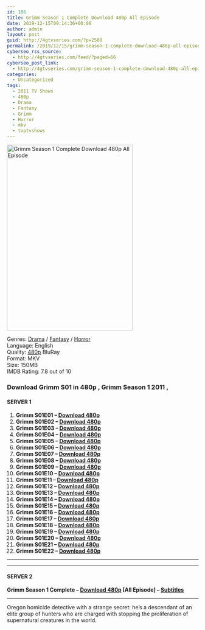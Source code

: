 ```yaml
---
id: 186
title: Grimm Season 1 Complete Download 480p All Episode
date: 2019-12-15T09:14:36+00:00
author: admin
layout: post
guid: http://4gtvseries.com/?p=2588
permalink: /2019/12/15/grimm-season-1-complete-download-480p-all-episode/
cyberseo_rss_source:
  - http://4gtvseries.com/feed/?paged=66
cyberseo_post_link:
  - http://4gtvseries.com/grimm-season-1-complete-download-480p-all-episode/
categories:
  - Uncategorized
tags:
  - 2011 TV Shows
  - 480p
  - Drama
  - Fantasy
  - Grimm
  - Horror
  - mkv
  - toptvshows
---
```

<img loading="lazy" class="aligncenter" src="https://2.bp.blogspot.com/-vufUrVHNpbc/XfX48PZuGZI/AAAAAAAAAeI/nqt52m2klx0lGrEHaz73F9w5EWZSmEewgCK4BGAYYCw/s1600/Grimm%2BSeason%2B1.jpg" alt="Grimm Season 1 Complete Download 480p All Episode" width="330" height="488" />

Genres:&nbsp;<a href="http://4gtvseries.com/tag/drama/" data-wpel-link="internal">Drama</a> / <a href="http://4gtvseries.com/tag/fantasy/" data-wpel-link="internal">Fantasy</a> / <a href="http://4gtvseries.com/tag/horror/" data-wpel-link="internal">Horror</a>  
Language: English  
Quality:&nbsp;<a href="http://4gtvseries.com/tag/480p/" data-wpel-link="internal">480p</a> BluRay  
Format: MKV  
Size: 150MB  
IMDB Rating: 7.8 out of 10

### **Download Grimm S01 in 480p , Grimm Season 1 2011 ,&nbsp;**

#### <span><strong>SERVER 1</strong></span>

  1. **Grimm S01E01 – <a href="http://slink.dl480p.xyz/9ZHrZfyy" data-wpel-link="external" target="_blank" rel="nofollow external noopener noreferrer" class="wpel-icon-left"><i class="wpel-icon fa fa-download" aria-hidden="true"></i>Download 480p</a>**
  2. **Grimm S01E02 – <a href="http://slink.dl480p.xyz/5swjAhI" data-wpel-link="external" target="_blank" rel="nofollow external noopener noreferrer" class="wpel-icon-left"><i class="wpel-icon fa fa-download" aria-hidden="true"></i>Download 480p</a>**
  3. **Grimm S01E03 – <a href="http://slink.dl480p.xyz/10lKnYOC" data-wpel-link="external" target="_blank" rel="nofollow external noopener noreferrer" class="wpel-icon-left"><i class="wpel-icon fa fa-download" aria-hidden="true"></i>Download 480p</a>**
  4. **Grimm S01E04 – <a href="http://slink.dl480p.xyz/fARi" data-wpel-link="external" target="_blank" rel="nofollow external noopener noreferrer" class="wpel-icon-left"><i class="wpel-icon fa fa-download" aria-hidden="true"></i>Download 480p</a>**
  5. **Grimm S01E05 – <a href="http://slink.dl480p.xyz/ewX0" data-wpel-link="external" target="_blank" rel="nofollow external noopener noreferrer" class="wpel-icon-left"><i class="wpel-icon fa fa-download" aria-hidden="true"></i>Download 480p</a>**
  6. **Grimm S01E06 – <a href="http://slink.dl480p.xyz/iQiss" data-wpel-link="external" target="_blank" rel="nofollow external noopener noreferrer" class="wpel-icon-left"><i class="wpel-icon fa fa-download" aria-hidden="true"></i>Download 480p</a>**
  7. **Grimm S01E07 – <a href="http://slink.dl480p.xyz/1gnA" data-wpel-link="external" target="_blank" rel="nofollow external noopener noreferrer" class="wpel-icon-left"><i class="wpel-icon fa fa-download" aria-hidden="true"></i>Download 480p</a>**
  8. **Grimm S01E08 – <a href="http://slink.dl480p.xyz/OqV2Hibi" data-wpel-link="external" target="_blank" rel="nofollow external noopener noreferrer" class="wpel-icon-left"><i class="wpel-icon fa fa-download" aria-hidden="true"></i>Download 480p</a>**
  9. **Grimm S01E09 – <a href="http://slink.dl480p.xyz/2pf47Q" data-wpel-link="external" target="_blank" rel="nofollow external noopener noreferrer" class="wpel-icon-left"><i class="wpel-icon fa fa-download" aria-hidden="true"></i>Download 480p</a>**
 10. **Grimm S01E10 – <a href="http://slink.dl480p.xyz/eeY1JC" data-wpel-link="external" target="_blank" rel="nofollow external noopener noreferrer" class="wpel-icon-left"><i class="wpel-icon fa fa-download" aria-hidden="true"></i>Download 480p</a>**
 11. **Grimm S01E11 – <a href="http://slink.dl480p.xyz/vfrCNtq" data-wpel-link="external" target="_blank" rel="nofollow external noopener noreferrer" class="wpel-icon-left"><i class="wpel-icon fa fa-download" aria-hidden="true"></i>Download 480p</a>**
 12. **Grimm S01E12 – <a href="http://slink.dl480p.xyz/vDjHM" data-wpel-link="external" target="_blank" rel="nofollow external noopener noreferrer" class="wpel-icon-left"><i class="wpel-icon fa fa-download" aria-hidden="true"></i>Download 480p</a>**
 13. **Grimm S01E13 – <a href="http://slink.dl480p.xyz/QZtaMN" data-wpel-link="external" target="_blank" rel="nofollow external noopener noreferrer" class="wpel-icon-left"><i class="wpel-icon fa fa-download" aria-hidden="true"></i>Download 480p</a>**
 14. **Grimm S01E14 – <a href="http://slink.dl480p.xyz/n9ZA" data-wpel-link="external" target="_blank" rel="nofollow external noopener noreferrer" class="wpel-icon-left"><i class="wpel-icon fa fa-download" aria-hidden="true"></i>Download 480p</a>**
 15. **Grimm S01E15 – <a href="http://slink.dl480p.xyz/aEbM8n9" data-wpel-link="external" target="_blank" rel="nofollow external noopener noreferrer" class="wpel-icon-left"><i class="wpel-icon fa fa-download" aria-hidden="true"></i>Download 480p</a>**
 16. **Grimm S01E16 – <a href="http://slink.dl480p.xyz/22nImV4i" data-wpel-link="external" target="_blank" rel="nofollow external noopener noreferrer" class="wpel-icon-left"><i class="wpel-icon fa fa-download" aria-hidden="true"></i>Download 480p</a>**
 17. **Grimm S01E17 – <a href="http://slink.dl480p.xyz/geduA" data-wpel-link="external" target="_blank" rel="nofollow external noopener noreferrer" class="wpel-icon-left"><i class="wpel-icon fa fa-download" aria-hidden="true"></i>Download 480p</a>**
 18. **Grimm S01E18 – <a href="http://slink.dl480p.xyz/bAVHM" data-wpel-link="external" target="_blank" rel="nofollow external noopener noreferrer" class="wpel-icon-left"><i class="wpel-icon fa fa-download" aria-hidden="true"></i>Download 480p</a>**
 19. **Grimm S01E19 – <a href="http://slink.dl480p.xyz/XuRQbYh7" data-wpel-link="external" target="_blank" rel="nofollow external noopener noreferrer" class="wpel-icon-left"><i class="wpel-icon fa fa-download" aria-hidden="true"></i>Download 480p</a>**
 20. **Grimm S01E20 – <a href="http://slink.dl480p.xyz/zHzluqzT" data-wpel-link="external" target="_blank" rel="nofollow external noopener noreferrer" class="wpel-icon-left"><i class="wpel-icon fa fa-download" aria-hidden="true"></i>Download 480p</a>**
 21. **Grimm S01E21 – <a href="http://slink.dl480p.xyz/fM0G" data-wpel-link="external" target="_blank" rel="nofollow external noopener noreferrer" class="wpel-icon-left"><i class="wpel-icon fa fa-download" aria-hidden="true"></i>Download 480p</a>**
 22. **Grimm S01E22 – <a href="http://slink.dl480p.xyz/GaQGeg" data-wpel-link="external" target="_blank" rel="nofollow external noopener noreferrer" class="wpel-icon-left"><i class="wpel-icon fa fa-download" aria-hidden="true"></i>Download 480p</a>**

* * *

* * *

#### <span><strong>SERVER 2</strong></span>

**Grimm Season 1 Complete – <a href="http://dl480p.xyz/2647/" data-wpel-link="external" target="_blank" rel="nofollow external noopener noreferrer" class="wpel-icon-left"><i class="wpel-icon fa fa-download" aria-hidden="true"></i>Download 480p</a> [All Episode] – <a href="https://subscene.com/subtitles/grimm--first-season" data-wpel-link="external" target="_blank" rel="nofollow external noopener noreferrer" class="wpel-icon-left"><i class="wpel-icon fa fa-download" aria-hidden="true"></i>Subtitles</a>**

* * *

Oregon homicide detective with a strange secret: he’s a descendant of an elite group of hunters who are charged with stopping the proliferation of supernatural creatures in the world.

<div align="center">
</div>